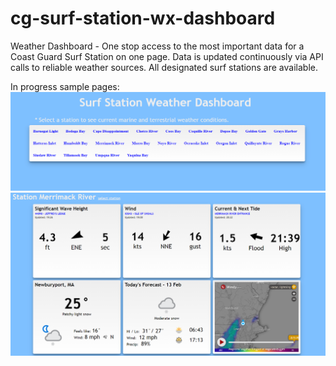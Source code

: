 # cg-surf-station-wx-dashboard
Weather Dashboard - One stop access to the most important data for a Coast Guard Surf Station on one page. Data is updated continuously via API calls to reliable weather sources. All designated surf stations are available.

In progress sample pages:
![Page to select station to display](https://github.com/sjcrahen/cg-surf-station-wx-dashboard/blob/main/stations.png)
![Sample Dashboard for Station Merrimack River](https://github.com/sjcrahen/cg-surf-station-wx-dashboard/blob/main/merrimack-river.png)
